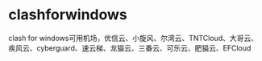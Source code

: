 # clashforwindows
clash for windows可用机场，优信云、小旋风、尔湾云、TNTCloud、大哥云、疾风云、cyberguard、速云梯、龙猫云、三番云、可乐云、肥猫云、EFCloud
